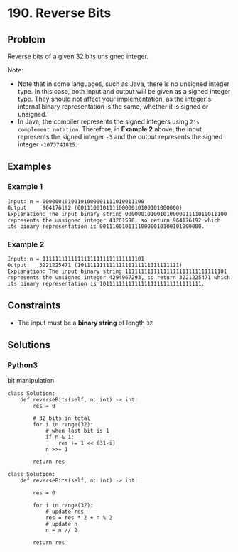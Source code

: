 # 190. Reverse Bits

## Problem

Reverse bits of a given 32 bits unsigned integer.

Note:

  * Note that in some languages, such as Java, there is no unsigned integer type. In this case, both input and output will be given as a signed integer type. They should not affect your implementation, as the integer's internal binary representation is the same, whether it is signed or unsigned.
  * In Java, the compiler represents the signed integers using `2's complement notation`. Therefore, in **Example 2** above, the input represents the signed integer `-3` and the output represents the signed integer `-1073741825`.

## Examples

### Example 1

```
Input: n = 00000010100101000001111010011100
Output:    964176192 (00111001011110000010100101000000)
Explanation: The input binary string 00000010100101000001111010011100 represents the unsigned integer 43261596, so return 964176192 which its binary representation is 00111001011110000010100101000000.
```

### Example 2

```
Input: n = 11111111111111111111111111111101
Output:   3221225471 (10111111111111111111111111111111)
Explanation: The input binary string 11111111111111111111111111111101 represents the unsigned integer 4294967293, so return 3221225471 which its binary representation is 10111111111111111111111111111111.
```

## Constraints

* The input must be a **binary string** of length `32`

## Solutions

### Python3

bit manipulation
```
class Solution:
    def reverseBits(self, n: int) -> int:
        res = 0
        
        # 32 bits in total
        for i in range(32):
            # when last bit is 1
            if n & 1:
                res += 1 << (31-i)
            n >>= 1
        
        return res
```


```
class Solution:
    def reverseBits(self, n: int) -> int:
        
        res = 0
        
        for i in range(32):
            # update res
            res = res * 2 + n % 2
            # update n
            n = n // 2
        
        return res
```
